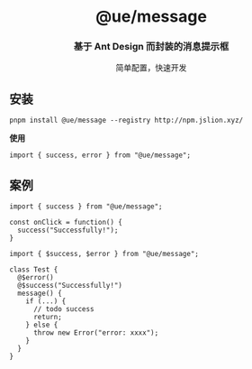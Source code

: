 <h1 align="center">@ue/message</h1>

<div align="center">
  <h3>基于 Ant Design 而封装的消息提示框</h3>
  <p>简单配置，快速开发</p>
</div>

## 安装

```
pnpm install @ue/message --registry http://npm.jslion.xyz/
```

**使用**

```
import { success, error } from "@ue/message";
```

## 案例

```
import { success } from "@ue/message";

const onClick = function() {
  success("Successfully!");
}
```

```
import { $success, $error } from "@ue/message";

class Test {
  @$error()
  @$success("Successfully!")
  message() {
    if (...) {
      // todo success
      return;
    } else {
      throw new Error("error: xxxx");
    }
  }
}
```
